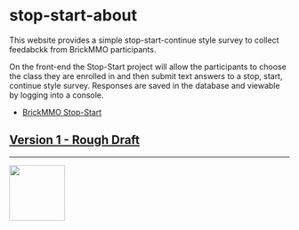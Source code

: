 # stop-start-about

<style>@import url("//readme.codeadam.ca/readme.css");</style>

This website provides a simple stop-start-continue style survey to collect feedabckk from BrickMMO participants.

On the front-end the Stop-Start project will allow the participants to choose the class they are enrolled in and then submit text answers to a stop, start, continue style survey. Responses are saved in the database and viewable by logging into a console.

- [BrickMMO Stop-Start](https://stopstart.brickmmo.com)

## [Version 1 - Rough Draft](v1)

---

<a href="https://brickmmo.com">
<img src="https://brickmmo.com/images/brickmmo-logo-horizontal.jpg" width="100">
</a>
